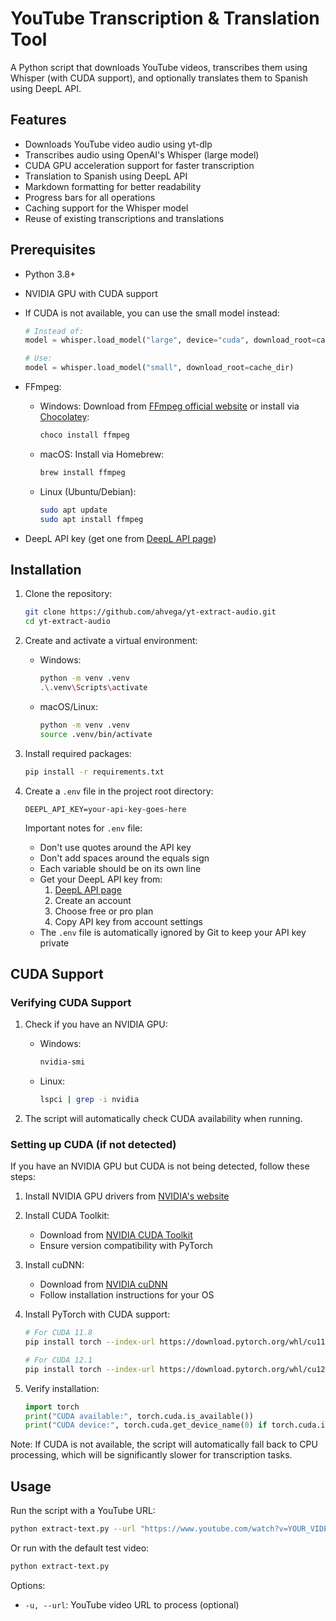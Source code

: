 # YouTube Transcription & Translation Tool

A Python script that downloads YouTube videos, transcribes them using Whisper (with CUDA support), and optionally translates them to Spanish using DeepL API.

## Features

- Downloads YouTube video audio using yt-dlp
- Transcribes audio using OpenAI's Whisper (large model)
- CUDA GPU acceleration support for faster transcription
- Translation to Spanish using DeepL API
- Markdown formatting for better readability
- Progress bars for all operations
- Caching support for the Whisper model
- Reuse of existing transcriptions and translations

## Prerequisites

- Python 3.8+
- NVIDIA GPU with CUDA support
- If CUDA is not available, you can use the small model instead:
  ```python
  # Instead of:
  model = whisper.load_model("large", device="cuda", download_root=cache_dir, fp16=True)
  
  # Use:
  model = whisper.load_model("small", download_root=cache_dir)
  ```

- FFmpeg:
  - Windows: Download from [FFmpeg official website](https://ffmpeg.org/download.html#build-windows) or install via [Chocolatey](https://chocolatey.org/):
    ```bash
    choco install ffmpeg
    ```
  - macOS: Install via Homebrew:
    ```bash
    brew install ffmpeg
    ```
  - Linux (Ubuntu/Debian):
    ```bash
    sudo apt update
    sudo apt install ffmpeg
    ```
- DeepL API key (get one from [DeepL API page](https://www.deepl.com/pro-api))

## Installation

1. Clone the repository: 
   ```bash
   git clone https://github.com/ahvega/yt-extract-audio.git
   cd yt-extract-audio
   ```

2. Create and activate a virtual environment:
   - Windows:
     ```bash
     python -m venv .venv
     .\.venv\Scripts\activate
     ```
   - macOS/Linux:
     ```bash
     python -m venv .venv
     source .venv/bin/activate
     ```

3. Install required packages:
   ```bash
   pip install -r requirements.txt
   ```

4. Create a `.env` file in the project root directory:
   ```text
   DEEPL_API_KEY=your-api-key-goes-here
   ```
   
   Important notes for `.env` file:
   - Don't use quotes around the API key
   - Don't add spaces around the equals sign
   - Each variable should be on its own line
   - Get your DeepL API key from:
     1. [DeepL API page](https://www.deepl.com/pro-api)
     2. Create an account
     3. Choose free or pro plan
     4. Copy API key from account settings
   - The `.env` file is automatically ignored by Git to keep your API key private

## CUDA Support

### Verifying CUDA Support

1. Check if you have an NVIDIA GPU:
   - Windows: 
     ```bash
     nvidia-smi
     ```
   - Linux:
     ```bash
     lspci | grep -i nvidia
     ```

2. The script will automatically check CUDA availability when running.

### Setting up CUDA (if not detected)

If you have an NVIDIA GPU but CUDA is not being detected, follow these steps:

1. Install NVIDIA GPU drivers from [NVIDIA's website](https://www.nvidia.com/download/index.aspx)

2. Install CUDA Toolkit:
   - Download from [NVIDIA CUDA Toolkit](https://developer.nvidia.com/cuda-toolkit)
   - Ensure version compatibility with PyTorch

3. Install cuDNN:
   - Download from [NVIDIA cuDNN](https://developer.nvidia.com/cudnn)
   - Follow installation instructions for your OS

4. Install PyTorch with CUDA support:
   ```bash
   # For CUDA 11.8
   pip install torch --index-url https://download.pytorch.org/whl/cu118
   
   # For CUDA 12.1
   pip install torch --index-url https://download.pytorch.org/whl/cu121
   ```

5. Verify installation:
   ```python
   import torch
   print("CUDA available:", torch.cuda.is_available())
   print("CUDA device:", torch.cuda.get_device_name(0) if torch.cuda.is_available() else "No CUDA device")
   ```

Note: If CUDA is not available, the script will automatically fall back to CPU processing, which will be significantly slower for transcription tasks.

## Usage

Run the script with a YouTube URL:
```bash
python extract-text.py --url "https://www.youtube.com/watch?v=YOUR_VIDEO_ID"
```

Or run with the default test video:
```bash
python extract-text.py
```

Options:
- `-u, --url`: YouTube video URL to process (optional)

